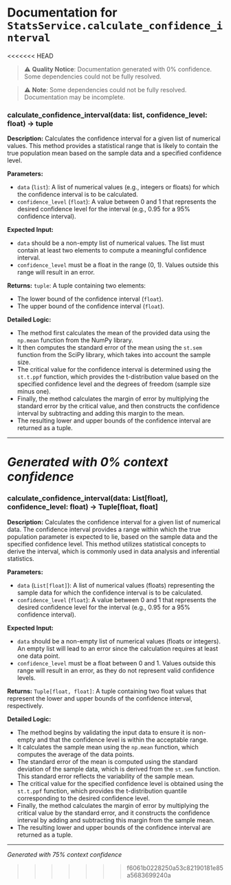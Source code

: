 # Documentation for `StatsService.calculate_confidence_interval`

<<<<<<< HEAD
> ⚠️ **Quality Notice**: Documentation generated with 0% confidence. Some dependencies could not be fully resolved.


> ⚠️ **Note**: Some dependencies could not be fully resolved. Documentation may be incomplete.
### calculate_confidence_interval(data: list, confidence_level: float) -> tuple

**Description:**
Calculates the confidence interval for a given list of numerical values. This method provides a statistical range that is likely to contain the true population mean based on the sample data and a specified confidence level.

**Parameters:**
- `data` (`list`): A list of numerical values (e.g., integers or floats) for which the confidence interval is to be calculated.
- `confidence_level` (`float`): A value between 0 and 1 that represents the desired confidence level for the interval (e.g., 0.95 for a 95% confidence interval).

**Expected Input:**
- `data` should be a non-empty list of numerical values. The list must contain at least two elements to compute a meaningful confidence interval.
- `confidence_level` must be a float in the range (0, 1). Values outside this range will result in an error.

**Returns:**
`tuple`: A tuple containing two elements:
- The lower bound of the confidence interval (`float`).
- The upper bound of the confidence interval (`float`).

**Detailed Logic:**
- The method first calculates the mean of the provided data using the `np.mean` function from the NumPy library.
- It then computes the standard error of the mean using the `st.sem` function from the SciPy library, which takes into account the sample size.
- The critical value for the confidence interval is determined using the `st.t.ppf` function, which provides the t-distribution value based on the specified confidence level and the degrees of freedom (sample size minus one).
- Finally, the method calculates the margin of error by multiplying the standard error by the critical value, and then constructs the confidence interval by subtracting and adding this margin to the mean.
- The resulting lower and upper bounds of the confidence interval are returned as a tuple.

---
*Generated with 0% context confidence*
=======
### calculate_confidence_interval(data: List[float], confidence_level: float) -> Tuple[float, float]

**Description:**
Calculates the confidence interval for a given list of numerical data. The confidence interval provides a range within which the true population parameter is expected to lie, based on the sample data and the specified confidence level. This method utilizes statistical concepts to derive the interval, which is commonly used in data analysis and inferential statistics.

**Parameters:**
- `data` (`List[float]`): A list of numerical values (floats) representing the sample data for which the confidence interval is to be calculated.
- `confidence_level` (`float`): A value between 0 and 1 that represents the desired confidence level for the interval (e.g., 0.95 for a 95% confidence interval).

**Expected Input:**
- `data` should be a non-empty list of numerical values (floats or integers). An empty list will lead to an error since the calculation requires at least one data point.
- `confidence_level` must be a float between 0 and 1. Values outside this range will result in an error, as they do not represent valid confidence levels.

**Returns:**
`Tuple[float, float]`: A tuple containing two float values that represent the lower and upper bounds of the confidence interval, respectively.

**Detailed Logic:**
- The method begins by validating the input data to ensure it is non-empty and that the confidence level is within the acceptable range.
- It calculates the sample mean using the `np.mean` function, which computes the average of the data points.
- The standard error of the mean is computed using the standard deviation of the sample data, which is derived from the `st.sem` function. This standard error reflects the variability of the sample mean.
- The critical value for the specified confidence level is obtained using the `st.t.ppf` function, which provides the t-distribution quantile corresponding to the desired confidence level.
- Finally, the method calculates the margin of error by multiplying the critical value by the standard error, and it constructs the confidence interval by adding and subtracting this margin from the sample mean.
- The resulting lower and upper bounds of the confidence interval are returned as a tuple.

---
*Generated with 75% context confidence*
>>>>>>> f6061b0228250a53c82190181e85a5683699240a
